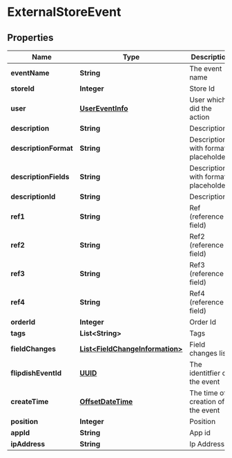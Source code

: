 
# ExternalStoreEvent

## Properties
Name | Type | Description | Notes
------------ | ------------- | ------------- | -------------
**eventName** | **String** | The event name |  [optional]
**storeId** | **Integer** | Store Id |  [optional]
**user** | [**UserEventInfo**](UserEventInfo.md) | User which did the action |  [optional]
**description** | **String** | Description |  [optional]
**descriptionFormat** | **String** | Description with format placeholders |  [optional]
**descriptionFields** | **String** | Description with format placeholders |  [optional]
**descriptionId** | **String** | Description |  [optional]
**ref1** | **String** | Ref (reference field) |  [optional]
**ref2** | **String** | Ref2 (reference field) |  [optional]
**ref3** | **String** | Ref3 (reference field) |  [optional]
**ref4** | **String** | Ref4 (reference field) |  [optional]
**orderId** | **Integer** | Order Id |  [optional]
**tags** | **List&lt;String&gt;** | Tags |  [optional]
**fieldChanges** | [**List&lt;FieldChangeInformation&gt;**](FieldChangeInformation.md) | Field changes list |  [optional]
**flipdishEventId** | [**UUID**](UUID.md) | The identitfier of the event |  [optional]
**createTime** | [**OffsetDateTime**](OffsetDateTime.md) | The time of creation of the event |  [optional]
**position** | **Integer** | Position |  [optional]
**appId** | **String** | App id |  [optional]
**ipAddress** | **String** | Ip Address |  [optional]



